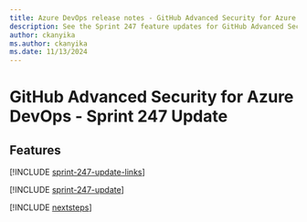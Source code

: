 ```yaml
---
title: Azure DevOps release notes - GitHub Advanced Security for Azure DevOps 247 Update
description: See the Sprint 247 feature updates for GitHub Advanced Security for Azure DevOps, including next steps.
author: ckanyika
ms.author: ckanyika
ms.date: 11/13/2024
---
```


# GitHub Advanced Security for Azure DevOps - Sprint 247 Update

## Features

[!INCLUDE [sprint-247-update-links](../includes/ghazdo/sprint-247-update-links.md)]

[!INCLUDE [sprint-247-update](../includes/ghazdo/sprint-247-update.md)]

[!INCLUDE [nextsteps](../includes/nextsteps.md)]
